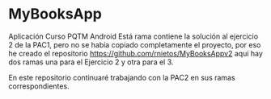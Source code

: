 # MyBooksApp
Aplicación Curso PQTM Android
Está rama contiene la solución al ejercicio 2 de la PAC1, pero no se había copiado completamente el proyecto, por eso he creado el repositorio https://github.com/rnietos/MyBooksAppv2 aqui hay dos ramas una para el Ejercicio 2 y otra para el 3.

En este repositorio continuaré trabajando con la PAC2 en sus ramas correspondientes.
